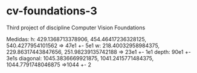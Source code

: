 # cv-foundations-3
Third project of discipline Computer Vision Foundations




Medidas: h:  429.1368713378906, 454.46417236328125, 540.4277954101562 => 47e1 +- 5e1
		 w:  218.40032958984375, 229.86317443847656, 251.98239135742188 => 23e1 +- 1e1
		 depth: 90e1 +- 3e1s
		 diagonal: 1045.3836669921875, 1041.2415771484375, 1044.7791748046875 =>1044  +- 2
 